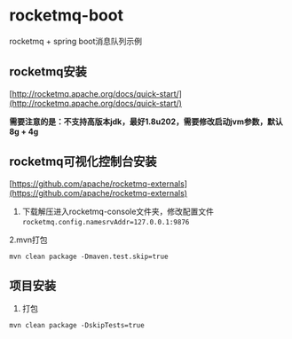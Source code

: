 # rocketmq-boot
rocketmq + spring boot消息队列示例

## rocketmq安装
[http://rocketmq.apache.org/docs/quick-start/](http://rocketmq.apache.org/docs/quick-start/)

**需要注意的是：不支持高版本jdk，最好1.8u202，需要修改启动jvm参数，默认8g + 4g**

## rocketmq可视化控制台安装
[https://github.com/apache/rocketmq-externals](https://github.com/apache/rocketmq-externals)
1. 下载解压进入rocketmq-console文件夹，修改配置文件
`rocketmq.config.namesrvAddr=127.0.0.1:9876`

2.mvn打包
```
mvn clean package -Dmaven.test.skip=true
```

## 项目安装
1. 打包
```
mvn clean package -DskipTests=true
```